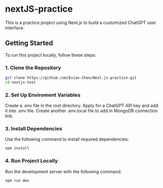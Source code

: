 # nextJS-practice
This is a practice project using Next.js to build a customized ChatGPT user interface.

## Getting Started
To run this project locally, follow these steps:

### 1. Clone the Repository
```bash
git clone https://github.com/Evian-Chen/Next.js-practice.git
cd nextjs-test
```

### 2. Set Up Enviroment Variables
Create a .env file in the root directory. Apply for a ChatGPT API key and add it into .env file.
Create another .env.local file to add in MongoDB connection link.

### 3. Install Dependencies
Use the following command to install required dependencies:
```bash
npm install
```

### 4. Run Project Locally
Run the development server with the following command:
```bash
npm run dev
```